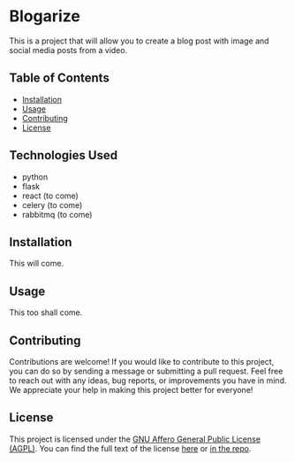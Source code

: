 # Blogarize

This is a project that will allow you to create a blog post with image and social media posts from a video.

## Table of Contents

- [Installation](#installation)
- [Usage](#usage)
- [Contributing](#contributing)
- [License](LICENSE.md)

## Technologies Used

- python
- flask
- react (to come)
- celery (to come)
- rabbitmq (to come)

## Installation

This will come.

## Usage

This too shall come.

## Contributing

Contributions are welcome! If you would like to contribute to this project, you can do so by sending a message or submitting a pull request. Feel free to reach out with any ideas, bug reports, or improvements you have in mind. We appreciate your help in making this project better for everyone!

## License

This project is licensed under the [GNU Affero General Public License (AGPL)](https://www.gnu.org/licenses/agpl-3.0.en.html). You can find the full text of the license [here](https://www.gnu.org/licenses/agpl-3.0.en.html) or [in the repo](LICENSE.md).